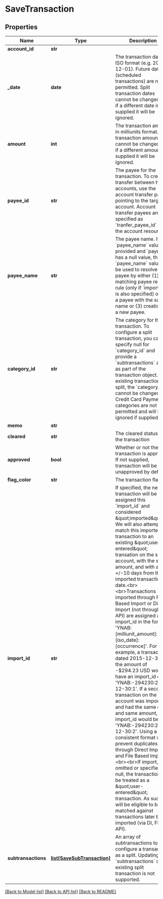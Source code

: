 # SaveTransaction

## Properties
Name | Type | Description | Notes
------------ | ------------- | ------------- | -------------
**account_id** | **str** |  | [optional] 
**_date** | **date** | The transaction date in ISO format (e.g. 2016-12-01).  Future dates (scheduled transactions) are not permitted.  Split transaction dates cannot be changed and if a different date is supplied it will be ignored. | [optional] 
**amount** | **int** | The transaction amount in milliunits format.  Split transaction amounts cannot be changed and if a different amount is supplied it will be ignored. | [optional] 
**payee_id** | **str** | The payee for the transaction.  To create a transfer between two accounts, use the account transfer payee pointing to the target account.  Account transfer payees are specified as &#x60;tranfer_payee_id&#x60; on the account resource. | [optional] 
**payee_name** | **str** | The payee name.  If a &#x60;payee_name&#x60; value is provided and &#x60;payee_id&#x60; has a null value, the &#x60;payee_name&#x60; value will be used to resolve the payee by either (1) a matching payee rename rule (only if &#x60;import_id&#x60; is also specified) or (2) a payee with the same name or (3) creation of a new payee. | [optional] 
**category_id** | **str** | The category for the transaction.  To configure a split transaction, you can specify null for &#x60;category_id&#x60; and provide a &#x60;subtransactions&#x60; array as part of the transaction object.  If an existing transaction is a split, the &#x60;category_id&#x60; cannot be changed.  Credit Card Payment categories are not permitted and will be ignored if supplied. | [optional] 
**memo** | **str** |  | [optional] 
**cleared** | **str** | The cleared status of the transaction | [optional] 
**approved** | **bool** | Whether or not the transaction is approved.  If not supplied, transaction will be unapproved by default. | [optional] 
**flag_color** | **str** | The transaction flag | [optional] 
**import_id** | **str** | If specified, the new transaction will be assigned this &#x60;import_id&#x60; and considered \&quot;imported\&quot;.  We will also attempt to match this imported transaction to an existing \&quot;user-entered\&quot; transation on the same account, with the same amount, and with a date +/-10 days from the imported transaction date.&lt;br&gt;&lt;br&gt;Transactions imported through File Based Import or Direct Import (not through the API) are assigned an import_id in the format: &#x27;YNAB:[milliunit_amount]:[iso_date]:[occurrence]&#x27;. For example, a transaction dated 2015-12-30 in the amount of -$294.23 USD would have an import_id of &#x27;YNAB:-294230:2015-12-30:1&#x27;.  If a second transaction on the same account was imported and had the same date and same amount, its import_id would be &#x27;YNAB:-294230:2015-12-30:2&#x27;.  Using a consistent format will prevent duplicates through Direct Import and File Based Import.&lt;br&gt;&lt;br&gt;If import_id is omitted or specified as null, the transaction will be treated as a \&quot;user-entered\&quot; transaction. As such, it will be eligible to be matched against transactions later being imported (via DI, FBI, or API). | [optional] 
**subtransactions** | [**list[SaveSubTransaction]**](SaveSubTransaction.md) | An array of subtransactions to configure a transaction as a split.  Updating &#x60;subtransactions&#x60; on an existing split transaction is not supported. | [optional] 

[[Back to Model list]](../README.md#documentation-for-models) [[Back to API list]](../README.md#documentation-for-api-endpoints) [[Back to README]](../README.md)

